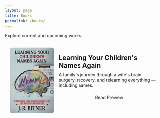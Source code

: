 ```yaml
---
layout: page
title: Books
permalink: /books/
---
```


<section class="books-intro">
  <p>Explore current and upcoming works.</p>
</section>

<section class="books-grid">
  <article class="book-card">
    <div class="book-cover">
      <img src="/assets/books/learning-your-childrens-names-again/cover-front.jpg" alt="Learning Your Children's Names Again cover">
    </div>
    <div class="book-meta">
      <h2>Learning Your Children's Names Again</h2>
      <p class="tagline">A family's journey through a wife's brain surgery, recovery, and relearning everything — including names.</p>
      <p>
        <a class="btn btn-primary" href="/books/learning-your-childrens-names-again/">View Book</a>
        <a class="btn secondary" href="/books/learning-your-childrens-names-again/preview">Read Preview</a>
      </p>
    </div>
  </article>
</section>

<style>
.books-grid { display: grid; gap: 24px; }
.book-card { display: grid; grid-template-columns: 140px 1fr; gap: 16px; align-items: center; padding: 16px; border: 1px solid var(--border-color); border-radius: 8px; background: var(--background-color); }
.book-cover { position: relative; width: 140px; aspect-ratio: 2/3; border-radius: 6px; overflow: hidden; background: var(--hover-color); display: grid; place-items: center; color: var(--muted-color); font-size: 12px; }
.book-cover img { width: 100%; height: 100%; object-fit: cover; display: block; }
.book-meta h2 { margin: 0 0 8px; }
.book-meta .tagline { margin: 0 0 12px; color: var(--muted-color); }
.btn { display: inline-block; padding: 8px 12px; border-radius: 6px; text-decoration: none; margin-right: 8px; }
.btn.btn-primary { background: var(--link-color); color: #fff; }
.btn.secondary { background: transparent; color: var(--link-color); border: 1px solid var(--link-color); }
@media (max-width: 640px) { .book-card { grid-template-columns: 1fr; } .book-cover { width: 100%; } }
</style>


